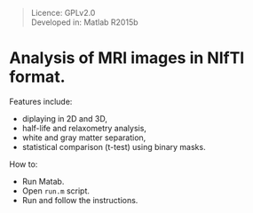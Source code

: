 > Licence: GPLv2.0  
> Developed in: Matlab R2015b   

# Analysis of MRI images in NIfTI format. 
Features include: 
- diplaying in 2D and 3D, 
- half-life and relaxometry analysis, 
- white and gray matter separation, 
- statistical comparison (t-test) using binary masks.

How to:
- Run Matab.
- Open `run.m` script.
- Run and follow the instructions. 
